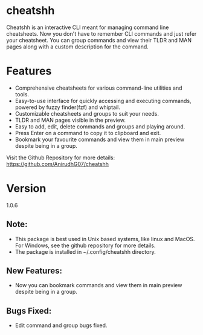 # cheatshh

Cheatshh is an interactive CLI meant for managing command line cheatsheets. Now you don't have to remember CLI commands and just refer your cheatsheet. You can group commands and view their TLDR and MAN pages along with a custom description for the command.

# Features

- Comprehensive cheatsheets for various command-line utilities and tools.
- Easy-to-use interface for quickly accessing and executing commands, powered by fuzzy finder(fzf) and whiptail.
- Customizable cheatsheets and groups to suit your needs.
- TLDR and MAN pages visible in the preview.
- Easy to add, edit, delete commands and groups and playing around.
- Press Enter on a command to copy it to clipboard and exit.
- Bookmark your favourite commands and view them in main preview despite being in a group.

Visit the Github Repository for more details: https://github.com/AnirudhG07/cheatshh

# Version
1.0.6

## Note:
- This package is best used in Unix based systems, like linux and MacOS. For Windows, see the github repository for more details.
- The package is installed in ~/.config/cheatshh directory.

## New Features:
- Now you can bookmark commands and view them in main preview despite being in a group.

## Bugs Fixed:
- Edit command and group bugs fixed.
